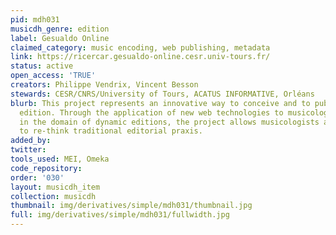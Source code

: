 ```yaml
---
pid: mdh031
musicdh_genre: edition
label: Gesualdo Online
claimed_category: music encoding, web publishing, metadata
link: https://ricercar.gesualdo-online.cesr.univ-tours.fr/
status: active
open_access: 'TRUE'
creators: Philippe Vendrix, Vincent Besson
stewards: CESR/CNRS/University of Tours, ACATUS INFORMATIVE, Orléans
blurb: This project represents an innovative way to conceive and to publish a musical
  edition. Through the application of new web technologies to musicology, in particular
  in the domain of dynamic editions, the project allows musicologists and editors
  to re-think traditional editorial praxis.
added_by:
twitter:
tools_used: MEI, Omeka
code_repository:
order: '030'
layout: musicdh_item
collection: musicdh
thumbnail: img/derivatives/simple/mdh031/thumbnail.jpg
full: img/derivatives/simple/mdh031/fullwidth.jpg
---
```

